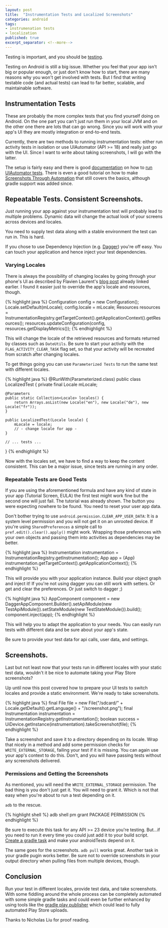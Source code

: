 ```yaml
---
layout: post
title:  "Instrumentation Tests and Localized Screenshots"
categories: android
tags:
- instrumenation tests
- localization
published: true
excerpt_separator: <!--more-->
---
```

Testing is important, and you should be [testing](https://www.youtube.com/watch?v=RlfLCWKxHJ0&list=PL693EFD059797C21E).

Testing on Android is still a big issue. Whether you feel that your app isn't big or popular enough, or just don't know how to start, there are many reasons why you won't get involved with tests. But I find that writing testable code (and actual tests) can lead to far better, scalable, and maintainable software.

<!--more-->

## Instrumentation Tests
These are probably the more complex tests that you find yourself doing on Android. On the one part you can't just run them in your local JVM and on the other one there are lots that can go wrong.  Since you will work with your app's UI they are mostly integration or end-to-end tests.

Currently, there are two methods to running instrumentation tests: either run activity tests in isolation or use UIAutomator (API >= 18) and really just go with the UI. Since I want to write about taking screenshots, I will go with the latter.

The setup is fairly easy and there is good [documentation][1] on how to [run UIAutomator tests][2]. There is even a good tutorial on how to make [Screenshots Through Automation][3] that still covers the basics,  although gradle support was added since.

## Repeatable Tests. Consistent Screenshots.
Just running your app against your instrumentation test will probably lead to multiple problems. Dynamic data will change the actual look of your screens across devices and locales.

You need to supply test data along with a stable environment the test can run in.  This is hard.

If you chose to use Dependency Injection (e.g. [Dagger][4]) you're off easy. You can touch your application and hence inject your test dependencies.

### Varying Locales
There is always the possibility of changing locales by going through your phone's UI as described by Flavien Laurent's [blog post][3] already linked earlier. I found it easier just to override the app's locale and resources, though.

{% highlight java %}
Configuration config = new Configuration();
Locale.setDefault(mLocale);
config.locale = mLocale;
Resources resources = InstrumentationRegistry.getTargetContext().getApplicationContext().getResources();
resources.updateConfiguration(config, resources.getDisplayMetrics());
{% endhighlight %}

This will change the locale of the retrieved resources and formats returned by classes such as `DateUtils`. Be sure to start your activity with the `FLAG_ACTIVITY_CLEAR_TASK` flag set, so that your activity will be recreated from scratch after changing locales.

To get things going you can use `Parameterized Tests` to run the same test with different locales.

{% highlight java %}
@RunWith(Parameterized.class)
public class LocalizedTest {
    private final Locale mLocale;

    @Parameters
    public static Collection<Locale> locales() {
        return Arrays.asList(new Locale("en"), new Locale("de"), new Locale("fr"));
    }

    public LocalizedTest(Locale locale) {
        mLocale = locale;
        // - change locale for app -
    }

    // ... tests ...
}
{% endhighlight %}

Now with the locales set, we have to find a way to keep the content consistent. This can be a major issue, since tests are running in any order.

### Repeatable Tests are Good Tests
If you are using the aforementioned formula and have any kind of state in your app (Tutorial Screen, EULA) the first test might work fine but the second one will just fail. The tutorial was already shown. The button you were expecting nowhere to be found. You need to reset your user app data.

Don't bother trying to use `android.permission.CLEAR_APP_USER_DATA`: It is a system level permission and you will not get it on an unrooted device. If you're using `SharedPreferences` a simple call to `pref.edit().clear().apply()` might work. Wrapping those preferences with your own objects and passing them into activities as dependencies may be better.

{% highlight java %}
Instrumentation instrumentation = InstrumentationRegistry.getInstrumentation();
App app = (App) instrumentation.getTargetContext().getApplicationContext();
{% endhighlight %}

This will provide you with your application instance. Build your object graph and inject it! If you're not using dagger you can still work with setters. Or get and clear the preferences. Or just switch to dagger ;)

{% highlight java %}
AppComponent component = new DaggerAppComponent.Builder().setApiModule(new TestApiModule()).setStateModule(new TestStateModule()).build();
component.inject(app);
{% endhighlight %}

This will help you to adapt the application to your needs. You can easily run tests with different data and be sure about your app's state.

Be sure to provide your test data for api calls, user data, and settings.

## Screenshots.
Last but not least now that your tests run in different locales with your static test data, wouldn't it be nice to automate taking your Play Store screenshots?

Up until now this post covered how to prepare your UI tests to switch locales and provide a static environment. We're ready to take screenshots.

{% highlight java %}
final File file = new File("/sdcard/" + Locale.getDefault().getLanguage() + "/screenshot.png");
final Instrumentation instrumentation = InstrumentationRegistry.getInstrumentation();
boolean success = UiDevice.getInstance(instrumentation).takeScreenshot(file);
{% endhighlight %}

Take a screenshot and save it to a directory depending on its locale. Wrap that nicely in a method and add some permission checks for `WRITE_EXTERNAL_STORAGE`, failing your test if it is missing. You can again use your app's context to do this. Don't, and you will have passing tests without any screenshots delivered.

### Permissions and Getting the Screenshots
As mentioned, you will need the `WRITE_EXTERNAL_STORAGE` permission. The bad thing is you don't just get it. You will need to grant it. Which is not that easy when you're about to run a test depending on it.

`adb` to the rescue.

{% highlight shell %}
adb shell pm grant PACKAGE PERMISSION
{% endhighlight %}

Be sure to execute this task for any API >= 23 device you're testing. But...if you need to run it every time you could just add it to your build script. [Create a gradle task][5] and make your androidTests depend on it.

The same goes for the screenshots. `adb pull` works great. Another task in your gradle pugin works better. Be sure not to override screenshots in your output directory when pulling files from multiple devices, though.

## Conclusion
Run your test in different locales, provide test data, and take screenshots. With some fiddling around the whole process can be completely automated with some simple gradle tasks and could even be further enhanced by using tools like the [gradle play publisher][6] which could lead to fully automated Play Store uploads.

Thanks to Nicholas Liu for proof reading.

[1]: http://developer.android.com/training/testing/ui-testing/uiautomator-testing.html
[2]: https://blog.swanhtetaung.com/automating-android-screenshots-5b7574c0621d#.xt8dxrx0v
[3]: http://flavienlaurent.com/blog/2014/12/05/screenshot_automation/
[4]: http://google.github.io/dagger/
[5]: http://stackoverflow.com/a/34203293/1837367
[6]: https://github.com/Triple-T/gradle-play-publisher
